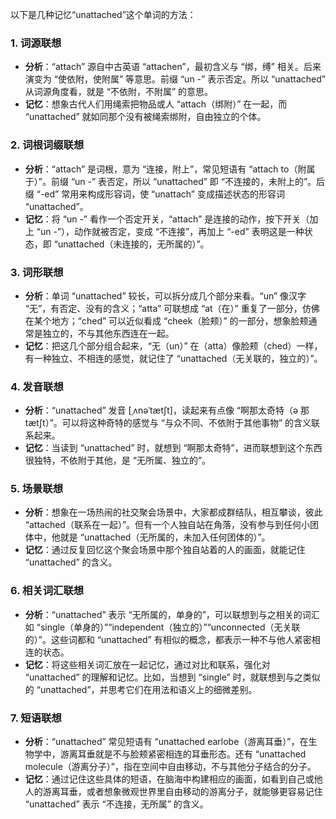 以下是几种记忆“unattached”这个单词的方法：

### 1. 词源联想
 - **分析**：“attach” 源自中古英语 “attachen”，最初含义与 “绑，缚” 相关。后来演变为 “使依附，使附属” 等意思。前缀 “un -” 表示否定。所以 “unattached” 从词源角度看，就是 “不依附，不附属” 的意思。
 - **记忆**：想象古代人们用绳索把物品或人 “attach（绑附）” 在一起，而 “unattached” 就如同那个没有被绳索绑附，自由独立的个体。

### 2. 词根词缀联想
 - **分析**：“attach” 是词根，意为 “连接，附上”，常见短语有 “attach to（附属于）”。前缀 “un -” 表否定，所以 “unattached” 即 “不连接的，未附上的”。后缀 “-ed” 常用来构成形容词，使 “unattach” 变成描述状态的形容词 “unattached”。
 - **记忆**：将 “un -” 看作一个否定开关，“attach” 是连接的动作，按下开关（加上 “un -”），动作就被否定，变成 “不连接”，再加上 “-ed” 表明这是一种状态，即 “unattached（未连接的，无所属的）”。

### 3. 词形联想
 - **分析**：单词 “unattached” 较长，可以拆分成几个部分来看。“un” 像汉字 “无”，有否定、没有的含义；“atta” 可联想成 “at（在）” 重复了一部分，仿佛在某个地方；“ched” 可以近似看成 “cheek（脸颊）” 的一部分，想象脸颊通常是独立的，不与其他东西连在一起。
 - **记忆**：把这几个部分组合起来，“无（un）” 在（atta）像脸颊（ched）一样，有一种独立、不相连的感觉，就记住了 “unattached（无关联的，独立的）”。

### 4. 发音联想
 - **分析**：“unattached” 发音 [ˌʌnəˈtætʃt]，读起来有点像 “啊那太奇特（ə 那 tætʃt）”。可以将这种奇特的感觉与 “与众不同、不依附于其他事物” 的含义联系起来。
 - **记忆**：当读到 “unattached” 时，就想到 “啊那太奇特”，进而联想到这个东西很独特，不依附于其他，是 “无所属、独立的”。

### 5. 场景联想
 - **分析**：想象在一场热闹的社交聚会场景中，大家都成群结队，相互攀谈，彼此 “attached（联系在一起）”。但有一个人独自站在角落，没有参与到任何小团体中，他就是 “unattached（无所属的，未加入任何团体的）”。
 - **记忆**：通过反复回忆这个聚会场景中那个独自站着的人的画面，就能记住 “unattached” 的含义。

### 6. 相关词汇联想
 - **分析**：“unattached” 表示 “无所属的，单身的”，可以联想到与之相关的词汇如 “single（单身的）”“independent（独立的）”“unconnected（无关联的）”。这些词都和 “unattached” 有相似的概念，都表示一种不与他人紧密相连的状态。
 - **记忆**：将这些相关词汇放在一起记忆，通过对比和联系，强化对 “unattached” 的理解和记忆。比如，当想到 “single” 时，就联想到与之类似的 “unattached”，并思考它们在用法和语义上的细微差别。

### 7. 短语联想
 - **分析**：“unattached” 常见短语有 “unattached earlobe（游离耳垂）”，在生物学中，游离耳垂就是不与脸颊紧密相连的耳垂形态。还有 “unattached molecule（游离分子）”，指在空间中自由移动，不与其他分子结合的分子。
 - **记忆**：通过记住这些具体的短语，在脑海中构建相应的画面，如看到自己或他人的游离耳垂，或者想象微观世界里自由移动的游离分子，就能够更容易记住 “unattached” 表示 “不连接，无所属” 的含义。 